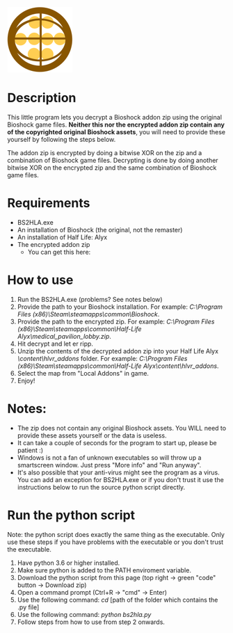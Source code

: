 ![What an amazing logo, right?](/logo.png)

# Description
This little program lets you decrypt a Bioshock addon zip using the original Bioshock game files. **Neither this nor the encrypted addon zip contain any of the copyrighted original Bioshock assets**, you will need to provide these yourself by following the steps below. 

The addon zip is encrypted by doing a bitwise XOR on the zip and a combination of Bioshock game files. Decrypting is done by doing another bitwise XOR on the encrypted zip and the same combination of Bioshock game files.

# Requirements
- BS2HLA.exe
- An installation of Bioshock (the original, not the remaster)
- An installation of Half Life: Alyx
- The encrypted addon zip
    - You can get this here: 

# How to use
1. Run the BS2HLA.exe (problems? See notes below)
2. Provide the path to your Bioshock installation. For example: *C:\Program Files (x86)\Steam\steamapps\common\Bioshock*.
3. Provide the path to the encrypted zip. For example: *C:\Program Files (x86)\Steam\steamapps\common\Half-Life Alyx\medical_pavilion_lobby.zip*.
4. Hit decrypt and let er ripp.
5. Unzip the contents of the decrypted addon zip into your Half Life Alyx *\content\hlvr_addons* folder. For example: *C:\Program Files (x86)\Steam\steamapps\common\Half-Life Alyx\content\hlvr_addons*.
6. Select the map from "Local Addons" in game.
7. Enjoy!

# Notes:
- The zip does not contain any original Bioshock assets. You WILL need to provide these assets yourself or the data is useless.
- It can take a couple of seconds for the program to start up, please be patient :)
- Windows is not a fan of unknown executables so will throw up a smartscreen window. Just press "More info" and "Run anyway".
- It's also possible that your anti-virus might see the program as a virus. You can add an exception for BS2HLA.exe or if you don't trust it use the instructions below to run the source python script directly.

# Run the python script
Note: the python script does exactly the same thing as the executable. Only use these steps if you have problems with the executable or you don't trust the executable.
1. Have python 3.6 or higher installed.
2. Make sure python is added to the PATH enviroment variable.
3. Download the python script from this page (top right -> green "code" button -> Download zip)
4. Open a command prompt (Ctrl+R -> "cmd" -> Enter)
5. Use the following command: *cd* [path of the folder which contains the .py file]
6. Use the following command: *python bs2hla.py*
7. Follow steps from how to use from step 2 onwards.
